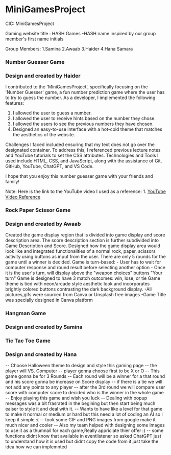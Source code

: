 # MiniGamesProject
CIC: MiniGamesProject

Gaming website title : HASH Games
-HASH name inspired by our group member's first name initials

Group Members:
1.Samina
2.Awaab
3.Haider
4.Hana Samara


### Number Guesser Game ####
### Design and created by Haider ###

I contributed to the 'MiniGamesProject', specifically focusing on the 'Number Guesser' game, a fun number prediction game where the user has to try to guess the number. As a developer, I implemented the following features:

1. I allowed the user to guess a number.
2. I allowed the user to receive hints based on the number they chose.
3. I allowed the users to see the previous numbers they have chosen.
4. Designed an easy-to-use interface with a hot-cold theme that matches the aesthetics of the website.

Challenges I faced included ensuring that my text does not go over the designated container. To address this, I referenced previous lecture notes and YouTube tutorials to set the CSS attributes.
Technologies and Tools I used include HTML, CSS, and JavaScript, along with the assistance of Git, GitHub, YouTube, ChatGPT, and VS Code.

I hope that you enjoy this number guesser game with your friends and family!

Note: Here is the link to the YouTube video I used as a reference:
     1.  [YouTube Video Reference](https://www.youtube.com/watch?v=gPbpGWFl8mQ)


### Rock Paper Scissor Game ####
### Design and created by Awaab ###
Created the game display region that is divided into game display and score description area.
The score description section is further subdivided into Game Description and Score.
Designed how the game display area would look like and integrated functionalities of 
a normal rock, paper, scissors activity using buttons as input from the user.
There are only 5 rounds for the game until a winner is decided.
Game is turn-based:
     - User has to wait for computer response and round result before selecting another option
     - Once it is the user's turn, will display above the "weapon choices" buttons "Your turn"
Game is designed to have 3 match outcomes: win, lose, or tie
Game theme is tied with neon/arcade style aesthetic look and incorporates brightly colored buttons 
contrasting the dark background display. 
     -All pictures,gifs were sourced from Canva or Unsplash free images
     -Game Title was specially designed in Canva platform

### Hangman Game ####
### Design and created by Samina ###

### Tic Tac Toe Game ####
### Design and created by Hana ###
<Game functionality>
-- Choose Halloween theme to design and style this gaming page
-- the player will VS. Computer
-- player gonna choose first to be X or O
-- This game gonna be for 3 Rounds
-- Each round will be a winner for a that round and his score gonna be increase on Score display
-- if there is a tie we will not add any points to any player
-- after the 3rd round we will compare user score with computer score to decided who is the winner in the whole game
-- Enjoy playing this game and wish you luck

<Challenging>
-- Dealing with popup messages was a bit frasrated in the begining but then start being much eaiser to style it and deal with it.
-- Wants to have like a level for that game to make it normal or medium or hard but this need a lot of coding an AI so I keep it simple  :(

<designing>
-- took some GIF and PNG images from google make it much nicer and cooler
-- Also my team helped with designing some images to use it as a thumnail for each game,Really appriciate thier offer :)

<Resources>
-- some functions didnt know that available in eventlistener so asked ChatGPT just to understand how it is used but didnt copy the code from it just take the idea how we can implemnted 


